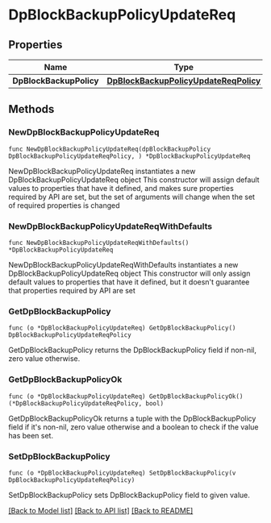 # DpBlockBackupPolicyUpdateReq

## Properties

Name | Type | Description | Notes
------------ | ------------- | ------------- | -------------
**DpBlockBackupPolicy** | [**DpBlockBackupPolicyUpdateReqPolicy**](DpBlockBackupPolicyUpdateReqPolicy.md) |  | 

## Methods

### NewDpBlockBackupPolicyUpdateReq

`func NewDpBlockBackupPolicyUpdateReq(dpBlockBackupPolicy DpBlockBackupPolicyUpdateReqPolicy, ) *DpBlockBackupPolicyUpdateReq`

NewDpBlockBackupPolicyUpdateReq instantiates a new DpBlockBackupPolicyUpdateReq object
This constructor will assign default values to properties that have it defined,
and makes sure properties required by API are set, but the set of arguments
will change when the set of required properties is changed

### NewDpBlockBackupPolicyUpdateReqWithDefaults

`func NewDpBlockBackupPolicyUpdateReqWithDefaults() *DpBlockBackupPolicyUpdateReq`

NewDpBlockBackupPolicyUpdateReqWithDefaults instantiates a new DpBlockBackupPolicyUpdateReq object
This constructor will only assign default values to properties that have it defined,
but it doesn't guarantee that properties required by API are set

### GetDpBlockBackupPolicy

`func (o *DpBlockBackupPolicyUpdateReq) GetDpBlockBackupPolicy() DpBlockBackupPolicyUpdateReqPolicy`

GetDpBlockBackupPolicy returns the DpBlockBackupPolicy field if non-nil, zero value otherwise.

### GetDpBlockBackupPolicyOk

`func (o *DpBlockBackupPolicyUpdateReq) GetDpBlockBackupPolicyOk() (*DpBlockBackupPolicyUpdateReqPolicy, bool)`

GetDpBlockBackupPolicyOk returns a tuple with the DpBlockBackupPolicy field if it's non-nil, zero value otherwise
and a boolean to check if the value has been set.

### SetDpBlockBackupPolicy

`func (o *DpBlockBackupPolicyUpdateReq) SetDpBlockBackupPolicy(v DpBlockBackupPolicyUpdateReqPolicy)`

SetDpBlockBackupPolicy sets DpBlockBackupPolicy field to given value.



[[Back to Model list]](../README.md#documentation-for-models) [[Back to API list]](../README.md#documentation-for-api-endpoints) [[Back to README]](../README.md)



